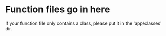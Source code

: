 # Function files go in here
If your function file only contains a class, please put it in the 'app/classes' dir.